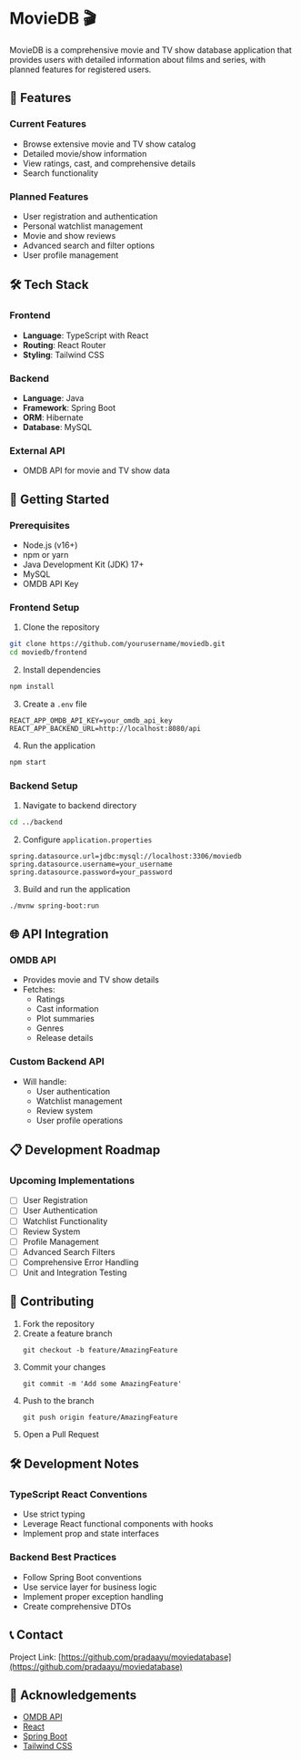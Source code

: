 # MovieDB 🎬

MovieDB is a comprehensive movie and TV show database application that provides users with detailed information about films and series, with planned features for registered users.

## 🌟 Features

### Current Features
- Browse extensive movie and TV show catalog
- Detailed movie/show information
- View ratings, cast, and comprehensive details
- Search functionality

### Planned Features
- User registration and authentication
- Personal watchlist management
- Movie and show reviews
- Advanced search and filter options
- User profile management

## 🛠 Tech Stack

### Frontend
- **Language**: TypeScript with React
- **Routing**: React Router
- **Styling**: Tailwind CSS

### Backend
- **Language**: Java
- **Framework**: Spring Boot
- **ORM**: Hibernate
- **Database**: MySQL

### External API
- OMDB API for movie and TV show data

## 🚀 Getting Started

### Prerequisites
- Node.js (v16+)
- npm or yarn
- Java Development Kit (JDK) 17+
- MySQL
- OMDB API Key

### Frontend Setup
1. Clone the repository
```bash
git clone https://github.com/yourusername/moviedb.git
cd moviedb/frontend
```

2. Install dependencies
```bash
npm install
```

3. Create a `.env` file
```
REACT_APP_OMDB_API_KEY=your_omdb_api_key
REACT_APP_BACKEND_URL=http://localhost:8080/api
```

4. Run the application
```bash
npm start
```

### Backend Setup
1. Navigate to backend directory
```bash
cd ../backend
```

2. Configure `application.properties`
```properties
spring.datasource.url=jdbc:mysql://localhost:3306/moviedb
spring.datasource.username=your_username
spring.datasource.password=your_password
```

3. Build and run the application
```bash
./mvnw spring-boot:run
```

## 🌐 API Integration

### OMDB API
- Provides movie and TV show details
- Fetches:
  - Ratings
  - Cast information
  - Plot summaries
  - Genres
  - Release details

### Custom Backend API
- Will handle:
  - User authentication
  - Watchlist management
  - Review system
  - User profile operations

## 📋 Development Roadmap

### Upcoming Implementations
- [ ] User Registration
- [ ] User Authentication
- [ ] Watchlist Functionality
- [ ] Review System
- [ ] Profile Management
- [ ] Advanced Search Filters
- [ ] Comprehensive Error Handling
- [ ] Unit and Integration Testing

## 🤝 Contributing

1. Fork the repository
2. Create a feature branch 
   ```
   git checkout -b feature/AmazingFeature
   ```
3. Commit your changes 
   ```
   git commit -m 'Add some AmazingFeature'
   ```
4. Push to the branch 
   ```
   git push origin feature/AmazingFeature
   ```
5. Open a Pull Request

## 🛠 Development Notes

### TypeScript React Conventions
- Use strict typing
- Leverage React functional components with hooks
- Implement prop and state interfaces

### Backend Best Practices
- Follow Spring Boot conventions
- Use service layer for business logic
- Implement proper exception handling
- Create comprehensive DTOs

## 📞 Contact

Project Link: [https://github.com/pradaayu/moviedatabase](https://github.com/pradaayu/moviedatabase)

## 🙏 Acknowledgements

- [OMDB API](http://www.omdbapi.com/)
- [React](https://reactjs.org/)
- [Spring Boot](https://spring.io/projects/spring-boot)
- [Tailwind CSS](https://tailwindcss.com/)
